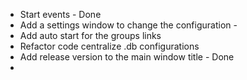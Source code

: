 - Start events - Done
- Add a settings window to change the configuration - 
- Add auto start for the groups links
- Refactor code centralize .db configurations 
- Add release version to the main window title - Done
- 